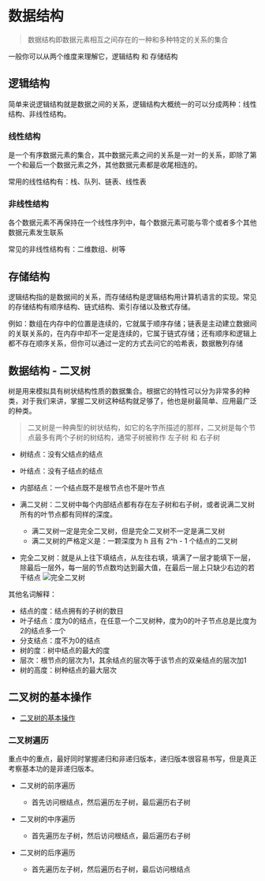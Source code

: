 # 数据结构

> 数据结构即数据元素相互之间存在的一种和多种特定的关系的集合

一般你可以从两个维度来理解它，逻辑结构 和 存储结构

## 逻辑结构

简单来说逻辑结构就是数据之间的关系，逻辑结构大概统一的可以分成两种：线性结构、非线性结构。

### 线性结构

是一个有序数据元素的集合，其中数据元素之间的关系是一对一的关系，即除了第一个和最后一个数据元素之外，其他数据元素都是收尾相连的。

常用的线性结构有：栈、队列、链表、线性表

### 非线性结构

各个数据元素不再保持在一个线性序列中，每个数据元素可能与零个或者多个其他数据元素发生联系

常见的非线性结构有：二维数组、树等

## 存储结构

逻辑结构指的是数据间的关系，而存储结构是逻辑结构用计算机语言的实现。常见的存储结构有顺序结构、链式结构、索引存储以及散式存储。

例如：数组在内存中的位置是连续的，它就属于顺序存储；链表是主动建立数据间的关联关系的，在内存中却不一定是连续的，它属于链式存储；还有顺序和逻辑上都不存在顺序关系，但你可以通过一定的方式去问它的哈希表，数据散列存储

## 数据结构 - 二叉树

树是用来模拟具有树状结构性质的数据集合。根据它的特性可以分为非常多的种类，对于我们来讲，掌握二叉树这种结构就足够了，他也是树最简单、应用最广泛的种类。

> 二叉树是一种典型的树状结构，如它的名字所描述的那样，二叉树是每个节点最多有两个子树的树结构，通常子树被称作 左子树 和 右子树

* 树结点：没有父结点的结点
* 叶结点：没有子结点的结点
* 内部结点：一个结点既不是根节点也不是叶节点

* 满二叉树：二叉树中每个内部结点都有存在左子树和右子树，或者说满二叉树所有的叶节点都有同样的深度。 
    * 满二叉树一定是完全二叉树，但是完全二叉树不一定是满二叉树
    * 满二叉树的严格定义是：一颗深度为 h 且有 2^h - 1 个结点的二叉树
* 完全二叉树：就是从上往下填结点，从左往右填，填满了一层才能填下一层，除最后一层外，每一层的节点数均达到最大值，在最后一层上只缺少右边的若干结点
    ![完全二叉树](https://notebook-images.oss-cn-chengdu.aliyuncs.com/data-structure/%E5%AE%8C%E5%85%A8%E4%BA%8C%E5%8F%89%E6%A0%91.jpg)
    
其他名词解释：

* 结点的度：结点拥有的子树的数目
* 叶子结点：度为0的结点，在任意一个二叉树种，度为0的叶子节点总是比度为2的结点多一个
* 分支结点：度不为0的结点
* 树的度：树中结点的最大的度
* 层次：根节点的层次为1，其余结点的层次等于该节点的双亲结点的层次加1
* 树的高度：树种结点的最大层次

## 二叉树的基本操作

* [二叉树的基本操作](https://github.com/zg-zhang/notebook/blob/master/Interview/data-structure/%E4%BA%8C%E5%8F%89%E6%A0%91/%E4%BA%8C%E5%8F%89%E6%A0%91%E7%9A%84%E5%9F%BA%E6%9C%AC%E6%93%8D%E4%BD%9C.md)

### 二叉树遍历

重点中的重点，最好同时掌握递归和非递归版本，递归版本很容易书写，但是真正考察基本功的是非递归版本。

* 二叉树的前序遍历
    * 首先访问根结点，然后遍历左子树，最后遍历右子树

* 二叉树的中序遍历
    * 首先遍历左子树，然后访问根结点，最后遍历右子树
    
* 二叉树的后序遍历
    * 首先遍历左子树，然后遍历右子树，最后访问根结点
